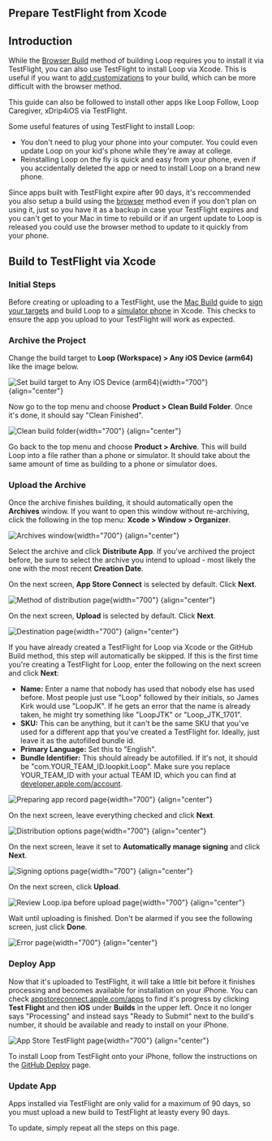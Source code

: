 ## Prepare TestFlight from Xcode

## Introduction

While the [Browser Build](../gh-actions/gh-overview.md) method of building Loop requires you to install it via TestFlight, you can also use TestFlight to install Loop via Xcode. This is useful if you want to [add customizations](../build/code_customization.md) to your build, which can be more difficult with the browser method.

This guide can also be followed to install other apps like Loop Follow, Loop Caregiver, xDrip4iOS via TestFlight.

Some useful features of using TestFlight to install Loop:
* You don't need to plug your phone into your computer. You could even update Loop on your kid's phone while they're away at college.
* Reinstalling Loop on the fly is quick and easy from your phone, even if you accidentally deleted the app or need to install Loop on a brand new phone.

Since apps built with TestFlight expire after 90 days, it's reccommended you also setup a build using the [browser](../build/browser.md) method even if you don't plan on using it, just so you have it as a backup in case your TestFlight expires and you can't get to your Mac in time to rebuild or if an urgent update to Loop is released you could use the browser method to update to it quickly from your phone.

## Build to TestFlight via Xcode

### Initial Steps

Before creating or uploading to a TestFlight, use the [Mac Build](../build/overview.md) guide to [sign your targets](../build/build-free-loop.md/#select-signing-capabilities-tab) and build Loop to a [simulator phone](../build/build-free-loop.md/#build-to-a-simulator) in Xcode. This checks to ensure the app you upload to your TestFlight will work as expected.

### Archive the Project

Change the build target to **Loop (Workspace) > Any iOS Device (arm64)** like the image below.

![Set build target to Any iOS Device (arm64)](img/tf01.png){width="700"}
    {align="center"}

Now go to the top menu and choose **Product > Clean Build Folder**. Once it's done, it should say "Clean Finished".

![Clean build folder](img/tf02.png){width="700"}
    {align="center"}

Go back to the top menu and choose **Product > Archive**. This will build Loop into a file rather than a phone or simulator. It should take about the same amount of time as building to a phone or simulator does.

### Upload the Archive

Once the archive finishes building, it should automatically open the **Archives** window. If you want to open this window without re-archiving, click the following in the top menu: **Xcode > Window > Organizer**.

![Archives window](img/tf03.png){width="700"}
    {align="center"}

Select the archive and click **Distribute App**. If you've archived the project before, be sure to select the archive you intend to upload - most likely the one with the most recent **Creation Date**. 

On the next screen, **App Store Connect** is selected by default. Click **Next**.

![Method of distribution page](img/tf04.png){width="700"}
    {align="center"}

On the next screen, **Upload** is selected by default. Click **Next**.

![Destination page](img/tf05.png){width="700"}
    {align="center"}

If you have already created a TestFlight for Loop via Xcode or the GitHub Build method, this step will automatically be skipped.
If this is the first time you're creating a TestFlight for Loop, enter the following on the next screen and click **Next**:
* **Name:** Enter a name that nobody has used that nobody else has used before. Most people just use "Loop" followed by their initials, so James Kirk would use "LoopJK". If he gets an error that the name is already taken, he might try something like "LoopJTK" or "Loop_JTK_1701".
* **SKU:** This can be anything, but it can't be the same SKU that you've used for a different app that you've created a TestFlight for. Ideally, just leave it as the autofilled bundle id.
* **Primary Language:** Set this to "English".
* **Bundle Identifier:** This should already be autofilled. If it's not, it should be "com.YOUR_TEAM_ID.loopkit.Loop". Make sure you replace YOUR_TEAM_ID with your actual TEAM ID, which you can find at [developer.apple.com/account](https://developer.apple.com/account).

![Preparing app record page](img/tf06.png){width="700"}
    {align="center"}

On the next screen, leave everything checked and click **Next**.

![Distribution options page](img/tf07.png){width="700"}
    {align="center"}

On the next screen, leave it set to **Automatically manage signing** and click **Next**.

![Signing options page](img/tf08.png){width="700"}
    {align="center"}

On the next screen, click **Upload**.

![Review Loop.ipa before upload page](img/tf09.png){width="700"}
    {align="center"}

Wait until uploading is finished. Don't be alarmed if you see the following screen, just click **Done**.

![Error page](img/tf10.png){width="700"}
    {align="center"}

### Deploy App

Now that it's uploaded to TestFlight, it will take a little bit before it finishes processing and becomes available for installation on your iPhone. You can check [appstoreconnect.apple.com/apps](https://appstoreconnect.apple.com/apps) to find it's progress by clicking **Test Flight** and then **iOS** under **Builds** in the upper left. Once it no longer says "Processing" and instead says "Ready to Submit" next to the build's number, it should be available and ready to install on your iPhone.

![App Store TestFlight page](img/tf11.png){width="700"}
    {align="center"}

To install Loop from TestFlight onto your iPhone, follow the instructions on the [GitHub Deploy](https://loopkit.github.io/loopdocs/gh-actions/gh-deploy/) page.

### Update App

Apps installed via TestFlight are only valid for a maximum of 90 days, so you must upload a new build to TestFlight at leasty every 90 days.

To update, simply repeat all the steps on this page.
